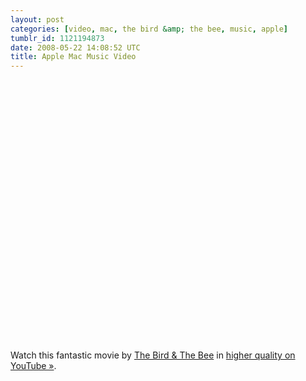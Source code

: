 ```yaml
---
layout: post
categories: [video, mac, the bird &amp; the bee, music, apple]
tumblr_id: 1121194873  
date: 2008-05-22 14:08:52 UTC
title: Apple Mac Music Video
---
```


<object width="500" height="418"><param name="movie" value="http://www.youtube.com/v/6kxDxLAjkO8&fmt=18"></param><param name="wmode" value="transparent"></param><embed src="http://www.youtube.com/v/6kxDxLAjkO8&fmt=18" type="application/x-shockwave-flash" wmode="transparent" width="500" height="418"></embed></object>

Watch this fantastic movie by <a href="http://www.thebirdandthebee.com/">The Bird & The Bee</a> in <a href="http://www.youtube.com/watch?v=6kxDxLAjkO8&fmt=18">higher quality on YouTube »</a>.

